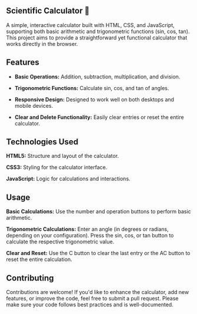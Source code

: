 ## Scientific Calculator 🧮
A simple, interactive calculator built with HTML, CSS, and JavaScript, supporting both basic arithmetic and trigonometric functions (sin, cos, tan). This project aims to provide a straightforward yet functional calculator that works directly in the browser.

## Features
- **Basic Operations:** Addition, subtraction, multiplication, and division.

- **Trigonometric Functions:** Calculate sin, cos, and tan of angles.

- **Responsive Design:** Designed to work well on both desktops and mobile devices.

- **Clear and Delete Functionality:** Easily clear entries or reset the entire calculator.

## Technologies Used
**HTML5:** Structure and layout of the calculator.

**CSS3:** Styling for the calculator interface.

**JavaScript:** Logic for calculations and interactions.

## Usage
**Basic Calculations:** Use the number and operation buttons to perform basic arithmetic.

**Trigonometric Calculations:**
Enter an angle (in degrees or radians, depending on your configuration). Press the sin, cos, or tan button to calculate the respective trigonometric value.

**Clear and Reset:** Use the C button to clear the last entry or the AC button to reset the entire calculation.

## Contributing
Contributions are welcome! If you'd like to enhance the calculator, add new features, or improve the code, feel free to submit a pull request. Please make sure your code follows best practices and is well-documented.

